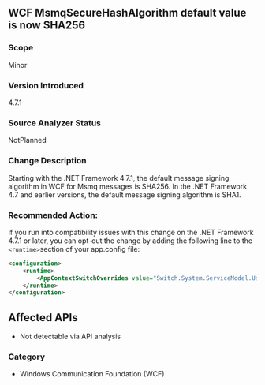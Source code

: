 ## WCF MsmqSecureHashAlgorithm default value is now SHA256

### Scope
Minor
### Version Introduced
4.7.1
### Source Analyzer Status
NotPlanned
### Change Description
Starting with the .NET Framework 4.7.1, the default message signing algorithm in WCF for Msmq messages is SHA256. In the .NET Framework 4.7 and earlier versions, the default message signing algorithm is SHA1.

### Recommended Action:
If you run into compatibility issues with this change on the .NET Framework 4.7.1 or later, you can opt-out the change by adding the following line to the `<runtime>`section of your app.config file:


```xml
<configuration>
    <runtime>
	    <AppContextSwitchOverrides value="Switch.System.ServiceModel.UseSha1InMsmqEncryptionAlgorithm=true" />
	</runtime> 
</configuration>
```
  
## Affected APIs
* Not detectable via API analysis

### Category
* Windows Communication Foundation (WCF)

<!--
    ### Original Bug
    [395687] (https://devdiv.visualstudio.com/web/wi.aspx?pcguid=011b8bdf-6d56-4f87-be0d-0092136884d9&id=395687)
-->
